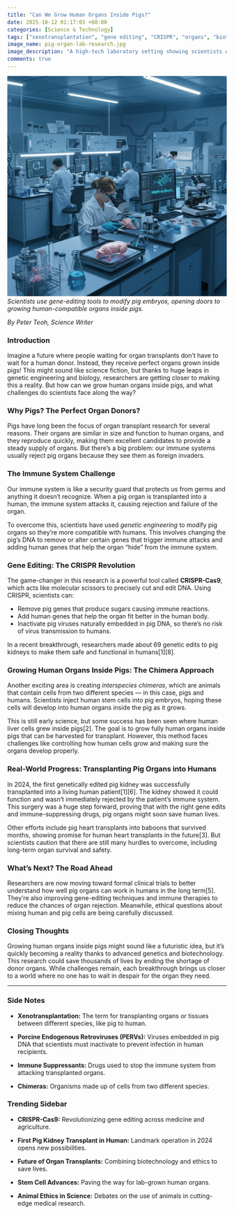 ```yaml
---
title: "Can We Grow Human Organs Inside Pigs?"
date: 2025-10-12 01:17:03 +08:00
categories: [Science & Technology]
tags: ["xenotransplantation", "gene editing", "CRISPR", "organs", "biotechnology"]
image_name: pig-organ-lab-research.jpg
image_description: "A high-tech laboratory setting showing scientists working with genetically edited pig embryos and advanced gene-editing tools like CRISPR, alongside computer screens displaying DNA sequences."
comments: true
---
```


![Scientists use gene-editing tools to modify pig embryos, opening doors to growing human-compatible organs inside pigs.](/assets/images/pig-organ-lab-research.jpg)
*Scientists use gene-editing tools to modify pig embryos, opening doors to growing human-compatible organs inside pigs.*

<!-- Image Description: A high-tech laboratory setting showing scientists working with genetically edited pig embryos and advanced gene-editing tools like CRISPR, alongside computer screens displaying DNA sequences. -->

*By Peter Teoh, Science Writer*

### Introduction

Imagine a future where people waiting for organ transplants don’t have to wait for a human donor. Instead, they receive perfect organs grown inside pigs! This might sound like science fiction, but thanks to huge leaps in genetic engineering and biology, researchers are getting closer to making this a reality. But how can we grow human organs inside pigs, and what challenges do scientists face along the way?

### Why Pigs? The Perfect Organ Donors?

Pigs have long been the focus of organ transplant research for several reasons. Their organs are similar in size and function to human organs, and they reproduce quickly, making them excellent candidates to provide a steady supply of organs. But there’s a big problem: our immune systems usually reject pig organs because they see them as foreign invaders.

### The Immune System Challenge

Our immune system is like a security guard that protects us from germs and anything it doesn’t recognize. When a pig organ is transplanted into a human, the immune system attacks it, causing rejection and failure of the organ.

To overcome this, scientists have used *genetic engineering* to modify pig organs so they’re more compatible with humans. This involves changing the pig’s DNA to remove or alter certain genes that trigger immune attacks and adding human genes that help the organ “hide” from the immune system.

### Gene Editing: The CRISPR Revolution

The game-changer in this research is a powerful tool called **CRISPR-Cas9**, which acts like molecular scissors to precisely cut and edit DNA. Using CRISPR, scientists can:

- Remove pig genes that produce sugars causing immune reactions.
- Add human genes that help the organ fit better in the human body.
- Inactivate pig viruses naturally embedded in pig DNA, so there’s no risk of virus transmission to humans.

In a recent breakthrough, researchers made about 69 genetic edits to pig kidneys to make them safe and functional in humans[1][8].

### Growing Human Organs Inside Pigs: The Chimera Approach

Another exciting area is creating *interspecies chimeras*, which are animals that contain cells from two different species — in this case, pigs and humans. Scientists inject human stem cells into pig embryos, hoping these cells will develop into human organs inside the pig as it grows.

This is still early science, but some success has been seen where human liver cells grew inside pigs[2]. The goal is to grow fully human organs inside pigs that can be harvested for transplant. However, this method faces challenges like controlling how human cells grow and making sure the organs develop properly.

### Real-World Progress: Transplanting Pig Organs into Humans

In 2024, the first genetically edited pig kidney was successfully transplanted into a living human patient[1][6]. The kidney showed it could function and wasn’t immediately rejected by the patient’s immune system. This surgery was a huge step forward, proving that with the right gene edits and immune-suppressing drugs, pig organs might soon save human lives.

Other efforts include pig heart transplants into baboons that survived months, showing promise for human heart transplants in the future[3]. But scientists caution that there are still many hurdles to overcome, including long-term organ survival and safety.

### What’s Next? The Road Ahead

Researchers are now moving toward formal clinical trials to better understand how well pig organs can work in humans in the long term[5]. They’re also improving gene-editing techniques and immune therapies to reduce the chances of organ rejection. Meanwhile, ethical questions about mixing human and pig cells are being carefully discussed.

### Closing Thoughts

Growing human organs inside pigs might sound like a futuristic idea, but it’s quickly becoming a reality thanks to advanced genetics and biotechnology. This research could save thousands of lives by ending the shortage of donor organs. While challenges remain, each breakthrough brings us closer to a world where no one has to wait in despair for the organ they need.

---

### Side Notes

- **Xenotransplantation:** The term for transplanting organs or tissues between different species, like pig to human.

- **Porcine Endogenous Retroviruses (PERVs):** Viruses embedded in pig DNA that scientists must inactivate to prevent infection in human recipients.

- **Immune Suppressants:** Drugs used to stop the immune system from attacking transplanted organs.

- **Chimeras:** Organisms made up of cells from two different species.

### Trending Sidebar

- **CRISPR-Cas9:** Revolutionizing gene editing across medicine and agriculture.

- **First Pig Kidney Transplant in Human:** Landmark operation in 2024 opens new possibilities.

- **Future of Organ Transplants:** Combining biotechnology and ethics to save lives.

- **Stem Cell Advances:** Paving the way for lab-grown human organs.

- **Animal Ethics in Science:** Debates on the use of animals in cutting-edge medical research.

